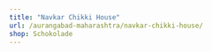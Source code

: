 ```yaml
---
title: "Navkar Chikki House"
url: /aurangabad-maharashtra/navkar-chikki-house/
shop: Schokolade
---
```

